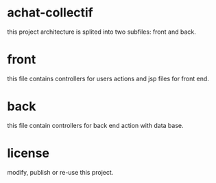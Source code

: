 # achat-collectif
this project architecture is splited into two subfiles: front and back.

# front 
this file contains controllers for users actions and jsp files for front end.

# back
this file contain controllers for back end action with data base.

# license
modify, publish or re-use this project.
